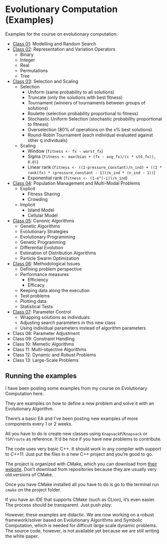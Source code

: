 # Evolutionary Computation (Examples)

Examples for the course on evolutionary computation:

* [Class 01](./class_01/): Modelling and Random Search 
* [Class 02](./class_02/): Representation and Variation Operators
    * Binary
    * Integer
    * Real
    * Permutations
    * Tree
* [Class 03](./class_03/): Selection and Scaling
    * Selection
        * Uniform (same probability to all solutions)
        * Truncate (only the solutions with best fitness)
        * Tournament (winners of tournaments between groups of solutions)
        * Roulette (selection probability proportional to fitness)
        * Stochastic Uniform Selection (stochastic probability proportional to fitness)
        * Overselection (80% of operations on the x% best solutions)
        * Round-Robin Tournament (each individual evaluated against other q individuals)
    * Scaling
        * Window (`fitness <- fx - worst_fx`)
        * Sigma (`fitness <- max(bias + (fx - avg_fx)/(c * std_fx)), 0.0)`)
        * Linear rank (`fitness <- ((2-pressure_constant)/n_ind) + ((2 * rank(fx) * (pressure_constant - 1))/n_ind * (n_ind - 1))`)
        * Exponential rank (`fitness <- (1-e^(-i))/n_ind`)
* [Class 04](./class_04/): Population Management and Multi-Modal Problems
    * Explicit
        * Fitness Sharing
        * Crowding
    * Implicit
        * Island Model
        * Cellular Model
* [Class 05](./class_05/): Canonic Algorithms
    * Genetic Algorithms
    * Evolutionary Strategies
    * Evolutionary Programming
    * Genetic Programming
    * Differential Evolution
    * Estimation of Distribution Algorithms
    * Particle Swarm Optimization
* [Class 06](./class_06/): Methodological Issues
    * Defining problem perspective
    * Performance measures
        * Efficiency
        * Efficacy
    * Keeping data along the execution
    * Test problems
    * Plotting data
    * Statistical Tests
* [Class 07](./class_07): Parameter Control
    * Wrapping solutions as individuals
    * Adjusting search parameters in this new class
    * Using individual parameters instead of algorithm parameters
* Class 08: Parameter Adjustment
* Class 09: Constraint Handling
* Class 10: Memetic Algorithms
* Class 11: Multi-objective Algorithms
* Class 12: Dynamic and Robust Problems
* Class 13: Large-Scale Problems

## Running the examples

I have been posting some examples from my course on Evolutionary Computation here.

They are examples on how to define a new problem and solve it with an Evolutionary Algorithm.
 
There’s a basic EA and I've been posting new examples of more components every 1 or 2 weeks. 

All you have to do is create new classes using `KnapsackP`/`Knapsack` or `TSP`/`route` as reference. It'd be nice if you have new problems to contribute.

The code uses very basic C++. It should work in any compiler with support to *C++11*. Just put the files in a new C++ project and you’re good to go.

The project is organized with CMake, which you can download from [their website](www.cmake.org). Don’t download from repositories because they are usually very old versions of CMake. 

Once you have CMake installed all you have to do is go to the terminal run `cmake` on the project folder.

If you have an IDE that supports CMake (such as CLion), it’s even easier. The process should be transparent. Just push *play*.

However, these examples are didactic. We are now working on a robust framework/solver based on Evolutionary Algorithms and Symbolic Computation, which is needed for difficult large scale dynamic problems. The source code, however, is not available yet because we are still writing the white paper.